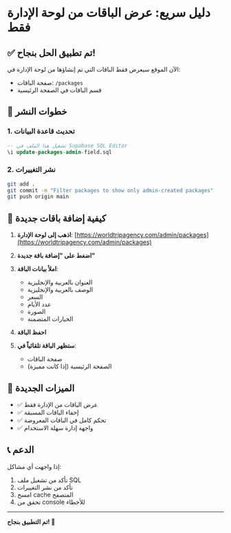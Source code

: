 # دليل سريع: عرض الباقات من لوحة الإدارة فقط

## ✅ تم تطبيق الحل بنجاح!

الآن الموقع سيعرض فقط الباقات التي تم إنشاؤها من لوحة الإدارة في:
- صفحة الباقات: `/packages`
- قسم الباقات في الصفحة الرئيسية

## 🚀 خطوات النشر

### 1. تحديث قاعدة البيانات
```sql
-- تشغيل هذا الملف في Supabase SQL Editor
\i update-packages-admin-field.sql
```

### 2. نشر التغييرات
```bash
git add .
git commit -m "Filter packages to show only admin-created packages"
git push origin main
```

## 📝 كيفية إضافة باقات جديدة

1. **اذهب إلى لوحة الإدارة**: [https://worldtripagency.com/admin/packages](https://worldtripagency.com/admin/packages)

2. **اضغط على "إضافة باقة جديدة"**

3. **املأ بيانات الباقة**:
   - العنوان بالعربية والإنجليزية
   - الوصف بالعربية والإنجليزية
   - السعر
   - عدد الأيام
   - الصورة
   - الخيارات المتضمنة

4. **احفظ الباقة**

5. **ستظهر الباقة تلقائياً في**:
   - صفحة الباقات
   - الصفحة الرئيسية (إذا كانت مميزة)

## 🔧 الميزات الجديدة

- ✅ عرض الباقات من الإدارة فقط
- ✅ إخفاء الباقات المسبقة
- ✅ تحكم كامل في الباقات المعروضة
- ✅ واجهة إدارة سهلة الاستخدام

## 📞 الدعم

إذا واجهت أي مشاكل:
1. تأكد من تشغيل ملف SQL
2. تأكد من نشر التغييرات
3. امسح cache المتصفح
4. تحقق من console للأخطاء

---
**تم التطبيق بنجاح! 🎉**
